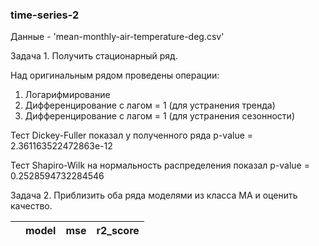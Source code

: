 ### time-series-2
Данные - 'mean-monthly-air-temperature-deg.csv'

Задача 1. Получить стационарный ряд.

Над оригинальным рядом проведены операции:
1. Логарифмирование
2. Дифференцирование с лагом = 1 (для устранения тренда)
3. Дифференцирование с лагом = 1 (для устранения сезонности)

Тест Dickey-Fuller показал у полученного ряда p-value = 2.361163522472863e-12

Тест Shapiro-Wilk на нормальность распределения показал p-value = 0.2528594732284546

Задача 2. Приблизить оба ряда моделями из класса MA и оценить качество.

|     |model  | 	mse |	r2_score |
|:---:|:-----:|:-----:|:--------:| 
